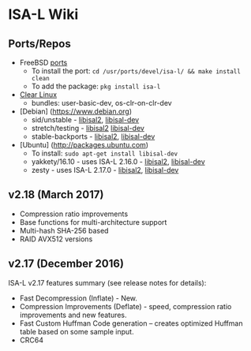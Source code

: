 ﻿# ISA-L Wiki

## Ports/Repos
* FreeBSD [ports](http://www.freshports.org/devel/isa-l/)
    - To install the port: `cd /usr/ports/devel/isa-l/ && make install clean`
    - To add the package: `pkg install isa-l`
* [Clear Linux](https://clearlinux.org)
    - bundles: user-basic-dev, os-clr-on-clr-dev
* [Debian] (https://www.debian.org)
    - sid/unstable -
      [libisal2](https://packages.debian.org/sid/libisal2),
      [libisal-dev](https://packages.debian.org/sid/libisal-dev)
    - stretch/testing -
      [libisal2](https://packages.debian.org/stretch/libisal2)
      [libisal-dev](https://packages.debian.org/stretch/libisal-dev)
    - stable-backports -
      [libisal2](https://packages.debian.org/stable-backports/libisal2),
      [libisal-dev](https://packages.debian.org/stable-backports/libisal-dev)
* [Ubuntu] (http://packages.ubuntu.com)
    - To install: `sudo apt-get install libisal-dev`
    - yakkety/16.10 - uses ISA-L 2.16.0 - 
      [libisal2](http://packages.ubuntu.com/yakkety/libisal2),
      [libisal-dev](http://packages.ubuntu.com/yakkety/libisal-dev)
    - zesty - uses ISA-L 2.17.0 -
      [libisal2](http://packages.ubuntu.com/zesty/libisal2),
      [libisal-dev](http://packages.ubuntu.com/zesty/libisal-dev)

## v2.18 (March 2017)
* Compression ratio improvements
* Base functions for multi-architecture support
* Multi-hash SHA-256 based
* RAID AVX512 versions


## v2.17 (December 2016)

ISA-L v2.17 features summary (see release notes for details):
* Fast Decompression (Inflate) - New.
* Compression Improvements (Deflate) - speed, compression ratio improvements and new features.
* Fast Custom Huffman Code generation – creates optimized Huffman table based on some sample input.
* CRC64
